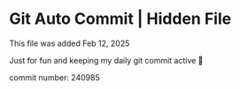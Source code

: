 # Git Auto Commit | Hidden File

This file was added Feb 12, 2025

Just for fun and keeping my daily git commit active 🤪

commit number: 240985
